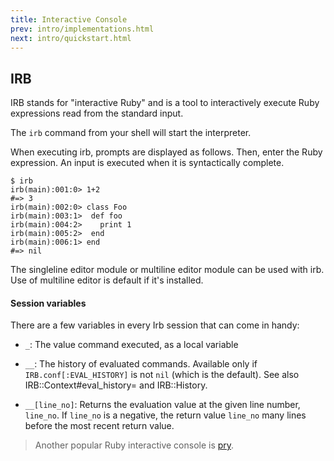 ```yaml
---
title: Interactive Console
prev: intro/implementations.html
next: intro/quickstart.html
---
```


## IRB[](#irb)

IRB stands for "interactive Ruby" and is a tool to interactively execute
Ruby expressions read from the standard input.

The `irb` command from your shell will start the interpreter.

When executing irb, prompts are displayed as follows. Then, enter the
Ruby expression. An input is executed when it is syntactically complete.


```irb
$ irb
irb(main):001:0> 1+2
#=> 3
irb(main):002:0> class Foo
irb(main):003:1>  def foo
irb(main):004:2>    print 1
irb(main):005:2>  end
irb(main):006:1> end
#=> nil
```

The singleline editor module or multiline editor module can be used with
irb. Use of multiline editor is default if it's installed.

#### Session variables[](#session-variables)

There are a few variables in every Irb session that can come in handy:

* `_`: The value command executed, as a local variable
* `__`: The history of evaluated commands. Available only if
  `IRB.conf[:EVAL_HISTORY]` is not `nil` (which is the default). See
  also IRB::Context#eval\_history= and IRB::History.

* `__[line_no]`: Returns the evaluation value at the given line number,
  `line_no`. If `line_no` is a negative, the return value `line_no` many
  lines before the most recent return value.



> Another popular Ruby interactive console is <a
> href='http://pryrepl.org/' class='remote' target='_blank'>pry</a>.

